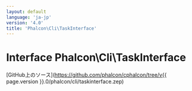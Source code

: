 ```yaml
---
layout: default
language: 'ja-jp'
version: '4.0'
title: 'Phalcon\Cli\TaskInterface'
---
```


# Interface **Phalcon\Cli\TaskInterface**

[GitHub上のソース](https://github.com/phalcon/cphalcon/tree/v{{ page.version }}.0/phalcon/cli/taskinterface.zep)